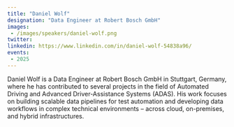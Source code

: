 ```yaml
---
title: "Daniel Wolf"
designation: "Data Engineer at Robert Bosch GmbH"
images:
 - /images/speakers/daniel-wolf.png
twitter: 
linkedin: https://www.linkedin.com/in/daniel-wolf-54838a96/
events:
 - 2025
---
```


Daniel Wolf is a Data Engineer at Robert Bosch GmbH in Stuttgart, Germany, where he has contributed to several projects in the field of Automated Driving and Advanced Driver-Assistance Systems (ADAS). His work focuses on building scalable data pipelines for test automation and developing data workflows in complex technical environments – across cloud, on-premises, and hybrid infrastructures.
